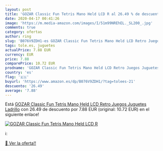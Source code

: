 ```yaml
---
layout: post
title: 'GOZAR Classic Fun Tetris Mano Held LCD R al 26.49 % de descuento'
date: 2020-04-17 00:41:26
image: 'https://m.media-amazon.com/images/I/51m99NREhEL._SL200_.jpg'
comments: true
category: ofertas
author: ring
slug: 'B076V9ZDH1-es GOZAR Classic Fun Tetris Mano Held LCD Retro Juegos...'
tags: tole.es, juguetes
actualPrice: 7.88 EUR
currency: EUR
price: 7.88
comparePrice: 10.72 EUR
prodname: 'GOZAR Classic Fun Tetris Mano Held LCD Retro Juegos Juguetes Ladrillo'
country: 'es'
flag: '🇪🇸'
buyurl: 'https://www.amazon.es/dp/B076V9ZDH1/?tag=tolees-21'
descuento: '26.49'
average: '7.88'
---
```


Está [GOZAR Classic Fun Tetris Mano Held LCD Retro Juegos Juguetes Ladrillo](https://www.amazon.es/dp/B076V9ZDH1/?tag=tolees-21) con 26.49 de descuento por 7.88 EUR (original: 10.72 EUR) en el siguiente enlace!

[![GOZAR Classic Fun Tetris Mano Held LCD R](https://m.media-amazon.com/images/I/51m99NREhEL._SL200_.jpg)](https://www.amazon.es/dp/B076V9ZDH1/?tag=tolees-21)

ℹ️:


[🛒 Ver la oferta!!](https://www.amazon.es/dp/B076V9ZDH1/?tag=tolees-21)
